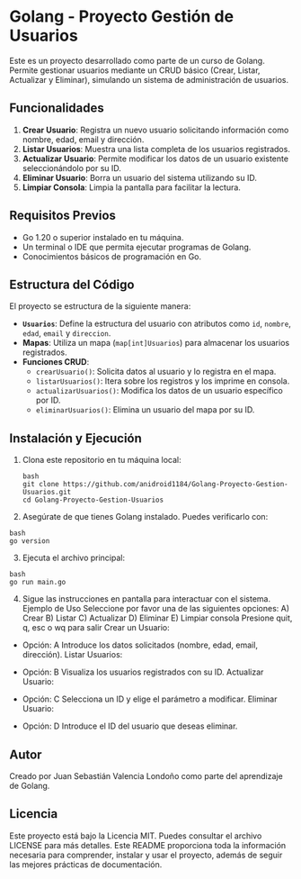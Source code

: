 # Golang - Proyecto Gestión de Usuarios

Este es un proyecto desarrollado como parte de un curso de Golang. Permite gestionar usuarios mediante un CRUD básico (Crear, Listar, Actualizar y Eliminar), simulando un sistema de administración de usuarios.

## Funcionalidades

1. **Crear Usuario**: Registra un nuevo usuario solicitando información como nombre, edad, email y dirección.
2. **Listar Usuarios**: Muestra una lista completa de los usuarios registrados.
3. **Actualizar Usuario**: Permite modificar los datos de un usuario existente seleccionándolo por su ID.
4. **Eliminar Usuario**: Borra un usuario del sistema utilizando su ID.
5. **Limpiar Consola**: Limpia la pantalla para facilitar la lectura.

## Requisitos Previos

- Go 1.20 o superior instalado en tu máquina.
- Un terminal o IDE que permita ejecutar programas de Golang.
- Conocimientos básicos de programación en Go.

## Estructura del Código

El proyecto se estructura de la siguiente manera:
- **`Usuarios`**: Define la estructura del usuario con atributos como `id`, `nombre`, `edad`, `email` y `direccion`.
- **Mapas**: Utiliza un mapa (`map[int]Usuarios`) para almacenar los usuarios registrados.
- **Funciones CRUD**:
  - `crearUsuario()`: Solicita datos al usuario y lo registra en el mapa.
  - `listarUsuarios()`: Itera sobre los registros y los imprime en consola.
  - `actualizarUsuarios()`: Modifica los datos de un usuario específico por ID.
  - `eliminarUsuarios()`: Elimina un usuario del mapa por su ID.

## Instalación y Ejecución

1. Clona este repositorio en tu máquina local:
   ```
   bash
   git clone https://github.com/anidroid1184/Golang-Proyecto-Gestion-Usuarios.git
   cd Golang-Proyecto-Gestion-Usuarios
   ```
2. Asegúrate de que tienes Golang instalado. Puedes verificarlo con:
  ```
  bash
  go version
  ```

3. Ejecuta el archivo principal:
  ```
  bash
  go run main.go
  ```

4. Sigue las instrucciones en pantalla para interactuar con el sistema.
Ejemplo de Uso
Seleccione por favor una de las siguientes opciones:
    A) Crear
    B) Listar
    C) Actualizar
    D) Eliminar
    E) Limpiar consola
Presione quit, q, esc o wq para salir
Crear un Usuario:

- Opción: A
Introduce los datos solicitados (nombre, edad, email, dirección).
Listar Usuarios:

- Opción: B
Visualiza los usuarios registrados con su ID.
Actualizar Usuario:

- Opción: C
Selecciona un ID y elige el parámetro a modificar.
Eliminar Usuario:

- Opción: D
Introduce el ID del usuario que deseas eliminar.

## Autor
Creado por Juan Sebastián Valencia Londoño como parte del aprendizaje de Golang.

## Licencia
Este proyecto está bajo la Licencia MIT. Puedes consultar el archivo LICENSE para más detalles.
Este README proporciona toda la información necesaria para comprender, instalar y usar el proyecto, además de seguir las mejores prácticas de documentación.
